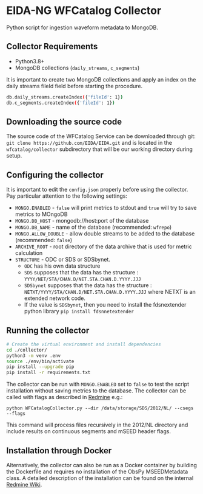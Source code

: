 # EIDA-NG WFCatalog Collector

Python script for ingestion waveform metadata to MongoDB.

## Collector Requirements

- Python3.8+
- MongoDB collections (`daily_streams`, `c_segments`)

It is important to create two MongoDB collections and apply an index on the
daily streams fileId field before starting the procedure.

```bash
db.daily_streams.createIndex({'fileId': 1})
db.c_segments.createIndex({'fileId': 1})
```

## Downloading the source code

The source code of the WFCatalog Service can be downloaded through
git: `git clone https://github.com/EIDA/EIDA.git` and is located in
the `wfcatalog/collector` subdirectory that will be our working directory
during setup.

## Configuring the collector

It is important to edit the `config.json` properly before using the collector.
Pay particular attention to the following settings:

- `MONGO.ENABLED` - `false` will print metrics to stdout and `true` will try to save metrics to MOngoDB
- `MONGO.DB_HOST` - mongodb://host:port of the database
- `MONGO.DB_NAME` - name of the database (recommended: `wfrepo`)
- `MONGO.ALLOW_DOUBLE` - allow double streams to be added to the database (recommended: `false`)
- `ARCHIVE_ROOT` - root directory of the data archive that is used for metric calculation
- `STRUCTURE` - ODC or SDS or SDSbynet.
  - `ODC` has his own data structure
  - `SDS` supposes that the data has the structure : `YYYY/NET/STA/CHAN.D/NET.STA.CHAN.D.YYYY.JJJ`
  - `SDSbynet` supposes that the data has the structure : `NETXT/YYYY/STA/CHAN.D/NET.STA.CHAN.D.YYYY.JJJ`
    where NETXT is an extended network code.
  - If the value is `SDSbynet`, then you need to install the fdsnextender python library `pip install fdsnnetextender`

## Running the collector

```bash
# Create the virtual environment and install dependencies
cd ./collector/
python3 -m venv .env
source ./env/bin/activate
pip install --upgrade pip
pip install -r requirements.txt
```

The collector can be run with `MONGO.ENABLED` set to `false` to test the script installation
without saving metrics to the database. The collector can be called with flags as
described in [Redmine](https://eida.gfz-potsdam.de/redmine/projects/etc/wiki/WFCatalog#2-EIDANG-WFCatalog-Collector) e.g.:

`python WFCatalogCollector.py --dir /data/storage/SDS/2012/NL/ --csegs --flags`

This command will process files recursively in the 2012/NL directory and include
results on continuous segments and mSEED header flags.

## Installation through Docker

Alternatively, the collector can also be run as a Docker container by building
the Dockerfile and requires no installation of the ObsPy MSEEDMetadata class.
A detailed description of the installation can be found on the internal
[Redmine Wiki](https://eida.gfz-potsdam.de/redmine/projects/etc/wiki/WFCatalogDocker).
